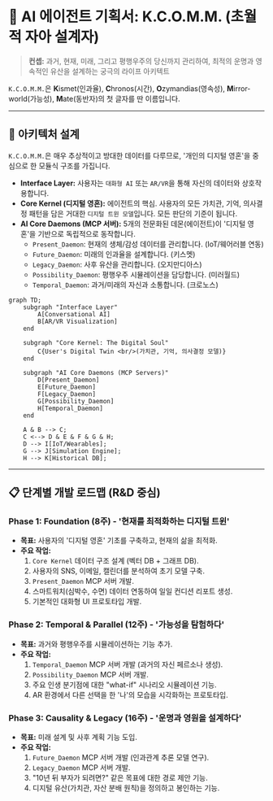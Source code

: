 # 🤖 AI 에이전트 기획서: K.C.O.M.M. (초월적 자아 설계자)

> **컨셉:** 과거, 현재, 미래, 그리고 평행우주의 당신까지 관리하여, 최적의 운명과 영속적인 유산을 설계하는 궁극의 라이프 아키텍트

`K.C.O.M.M.`은 **K**ismet(인과율), **C**hronos(시간), **O**zymandias(영속성), **M**irror-world(가능성), **M**ate(동반자)의 첫 글자를 딴 이름입니다.

---

## 🌌 아키텍처 설계

`K.C.O.M.M.`은 매우 추상적이고 방대한 데이터를 다루므로, '개인의 디지털 영혼'을 중심으로 한 모듈식 구조를 가집니다.

- **Interface Layer:** 사용자는 `대화형 AI` 또는 `AR/VR`을 통해 자신의 데이터와 상호작용합니다.
- **Core Kernel (디지털 영혼):** 에이전트의 핵심. 사용자의 모든 가치관, 기억, 의사결정 패턴을 담은 거대한 `디지털 트윈 모델`입니다. 모든 판단의 기준이 됩니다.
- **AI Core Daemons (MCP 서버):** 5개의 전문화된 데몬(에이전트)이 '디지털 영혼'을 기반으로 독립적으로 동작합니다.
    - `Present_Daemon`: 현재의 생체/감성 데이터를 관리합니다. (IoT/웨어러블 연동)
    - `Future_Daemon`: 미래의 인과율을 설계합니다. (키스멧)
    - `Legacy_Daemon`: 사후 유산을 관리합니다. (오지만디아스)
    - `Possibility_Daemon`: 평행우주 시뮬레이션을 담당합니다. (미러월드)
    - `Temporal_Daemon`: 과거/미래의 자신과 소통합니다. (크로노스)

```mermaid
graph TD;
    subgraph "Interface Layer"
        A[Conversational AI]
        B[AR/VR Visualization]
    end

    subgraph "Core Kernel: The Digital Soul"
        C{User's Digital Twin <br/>(가치관, 기억, 의사결정 모델)}
    end

    subgraph "AI Core Daemons (MCP Servers)"
        D[Present_Daemon]
        E[Future_Daemon]
        F[Legacy_Daemon]
        G[Possibility_Daemon]
        H[Temporal_Daemon]
    end

    A & B --> C;
    C <--> D & E & F & G & H;
    D --> I[IoT/Wearables];
    G --> J[Simulation Engine];
    H --> K[Historical DB];
```

---

## 📋 단계별 개발 로드맵 (R&D 중심)

### **Phase 1: Foundation (8주) - '현재를 최적화하는 디지털 트윈'**

- **목표:** 사용자의 '디지털 영혼' 기초를 구축하고, 현재의 삶을 최적화.
- **주요 작업:**
    1.  `Core Kernel` 데이터 구조 설계 (벡터 DB + 그래프 DB).
    2.  사용자의 SNS, 이메일, 캘린더를 분석하여 초기 모델 구축.
    3.  `Present_Daemon` MCP 서버 개발.
    4.  스마트워치(심박수, 수면) 데이터 연동하여 일일 컨디션 리포트 생성.
    5.  기본적인 대화형 UI 프로토타입 개발.

### **Phase 2: Temporal & Parallel (12주) - '가능성을 탐험하다'**

- **목표:** 과거와 평행우주를 시뮬레이션하는 기능 추가.
- **주요 작업:**
    1.  `Temporal_Daemon` MCP 서버 개발 (과거의 자신 페르소나 생성).
    2.  `Possibility_Daemon` MCP 서버 개발.
    3.  주요 인생 분기점에 대한 "what-if" 시나리오 시뮬레이션 기능.
    4.  AR 환경에서 다른 선택을 한 '나'의 모습을 시각화하는 프로토타입.

### **Phase 3: Causality & Legacy (16주) - '운명과 영원을 설계하다'**

- **목표:** 미래 설계 및 사후 계획 기능 도입.
- **주요 작업:**
    1.  `Future_Daemon` MCP 서버 개발 (인과관계 추론 모델 연구).
    2.  `Legacy_Daemon` MCP 서버 개발.
    3.  "10년 뒤 부자가 되려면?" 같은 목표에 대한 경로 제안 기능.
    4.  디지털 유산(가치관, 자산 분배 원칙)을 정의하고 봉인하는 기능. 